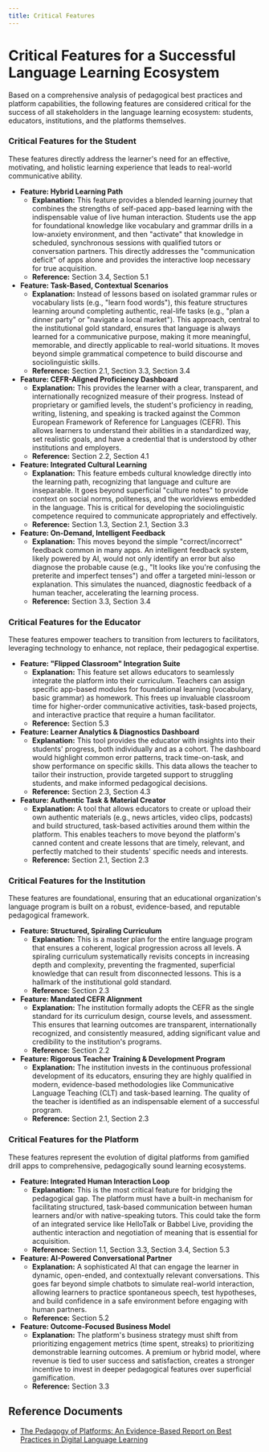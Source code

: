 ```yaml
---
title: Critical Features
---
```


# **Critical Features for a Successful Language Learning Ecosystem**

Based on a comprehensive analysis of pedagogical best practices and platform capabilities, the following features are considered critical for the success of all stakeholders in the language learning ecosystem: students, educators, institutions, and the platforms themselves.

### **Critical Features for the Student**

These features directly address the learner's need for an effective, motivating, and holistic learning experience that leads to real-world communicative ability.

* **Feature: Hybrid Learning Path**  
  * **Explanation:** This feature provides a blended learning journey that combines the strengths of self-paced app-based learning with the indispensable value of live human interaction. Students use the app for foundational knowledge like vocabulary and grammar drills in a low-anxiety environment, and then "activate" that knowledge in scheduled, synchronous sessions with qualified tutors or conversation partners. This directly addresses the "communication deficit" of apps alone and provides the interactive loop necessary for true acquisition.  
  * **Reference:** Section 3.4, Section 5.1  
* **Feature: Task-Based, Contextual Scenarios**  
  * **Explanation:** Instead of lessons based on isolated grammar rules or vocabulary lists (e.g., "learn food words"), this feature structures learning around completing authentic, real-life tasks (e.g., "plan a dinner party" or "navigate a local market"). This approach, central to the institutional gold standard, ensures that language is always learned for a communicative purpose, making it more meaningful, memorable, and directly applicable to real-world situations. It moves beyond simple grammatical competence to build discourse and sociolinguistic skills.  
  * **Reference:** Section 2.1, Section 3.3, Section 3.4  
* **Feature: CEFR-Aligned Proficiency Dashboard**  
  * **Explanation:** This provides the learner with a clear, transparent, and internationally recognized measure of their progress. Instead of proprietary or gamified levels, the student's proficiency in reading, writing, listening, and speaking is tracked against the Common European Framework of Reference for Languages (CEFR). This allows learners to understand their abilities in a standardized way, set realistic goals, and have a credential that is understood by other institutions and employers.  
  * **Reference:** Section 2.2, Section 4.1  
* **Feature: Integrated Cultural Learning**  
  * **Explanation:** This feature embeds cultural knowledge directly into the learning path, recognizing that language and culture are inseparable. It goes beyond superficial "culture notes" to provide context on social norms, politeness, and the worldviews embedded in the language. This is critical for developing the sociolinguistic competence required to communicate appropriately and effectively.  
  * **Reference:** Section 1.3, Section 2.1, Section 3.3  
* **Feature: On-Demand, Intelligent Feedback**  
  * **Explanation:** This moves beyond the simple "correct/incorrect" feedback common in many apps. An intelligent feedback system, likely powered by AI, would not only identify an error but also diagnose the probable cause (e.g., "It looks like you're confusing the preterite and imperfect tenses") and offer a targeted mini-lesson or explanation. This simulates the nuanced, diagnostic feedback of a human teacher, accelerating the learning process.  
  * **Reference:** Section 3.3, Section 3.4

### **Critical Features for the Educator**

These features empower teachers to transition from lecturers to facilitators, leveraging technology to enhance, not replace, their pedagogical expertise.

* **Feature: "Flipped Classroom" Integration Suite**  
  * **Explanation:** This feature set allows educators to seamlessly integrate the platform into their curriculum. Teachers can assign specific app-based modules for foundational learning (vocabulary, basic grammar) as homework. This frees up invaluable classroom time for higher-order communicative activities, task-based projects, and interactive practice that require a human facilitator.  
  * **Reference:** Section 5.3  
* **Feature: Learner Analytics & Diagnostics Dashboard**  
  * **Explanation:** This tool provides the educator with insights into their students' progress, both individually and as a cohort. The dashboard would highlight common error patterns, track time-on-task, and show performance on specific skills. This data allows the teacher to tailor their instruction, provide targeted support to struggling students, and make informed pedagogical decisions.  
  * **Reference:** Section 2.3, Section 4.3  
* **Feature: Authentic Task & Material Creator**  
  * **Explanation:** A tool that allows educators to create or upload their own authentic materials (e.g., news articles, video clips, podcasts) and build structured, task-based activities around them within the platform. This enables teachers to move beyond the platform's canned content and create lessons that are timely, relevant, and perfectly matched to their students' specific needs and interests.  
  * **Reference:** Section 2.1, Section 2.3

### **Critical Features for the Institution**

These features are foundational, ensuring that an educational organization's language program is built on a robust, evidence-based, and reputable pedagogical framework.

* **Feature: Structured, Spiraling Curriculum**  
  * **Explanation:** This is a master plan for the entire language program that ensures a coherent, logical progression across all levels. A spiraling curriculum systematically revisits concepts in increasing depth and complexity, preventing the fragmented, superficial knowledge that can result from disconnected lessons. This is a hallmark of the institutional gold standard.  
  * **Reference:** Section 2.3  
* **Feature: Mandated CEFR Alignment**  
  * **Explanation:** The institution formally adopts the CEFR as the single standard for its curriculum design, course levels, and assessment. This ensures that learning outcomes are transparent, internationally recognized, and consistently measured, adding significant value and credibility to the institution's programs.  
  * **Reference:** Section 2.2  
* **Feature: Rigorous Teacher Training & Development Program**  
  * **Explanation:** The institution invests in the continuous professional development of its educators, ensuring they are highly qualified in modern, evidence-based methodologies like Communicative Language Teaching (CLT) and task-based learning. The quality of the teacher is identified as an indispensable element of a successful program.  
  * **Reference:** Section 2.1, Section 2.3

### **Critical Features for the Platform**

These features represent the evolution of digital platforms from gamified drill apps to comprehensive, pedagogically sound learning ecosystems.

* **Feature: Integrated Human Interaction Loop**  
  * **Explanation:** This is the most critical feature for bridging the pedagogical gap. The platform must have a built-in mechanism for facilitating structured, task-based communication between human learners and/or with native-speaking tutors. This could take the form of an integrated service like HelloTalk or Babbel Live, providing the authentic interaction and negotiation of meaning that is essential for acquisition.  
  * **Reference:** Section 1.1, Section 3.3, Section 3.4, Section 5.3  
* **Feature: AI-Powered Conversational Partner**  
  * **Explanation:** A sophisticated AI that can engage the learner in dynamic, open-ended, and contextually relevant conversations. This goes far beyond simple chatbots to simulate real-world interaction, allowing learners to practice spontaneous speech, test hypotheses, and build confidence in a safe environment before engaging with human partners.  
  * **Reference:** Section 5.2  
* **Feature: Outcome-Focused Business Model**  
  * **Explanation:** The platform's business strategy must shift from prioritizing engagement metrics (time spent, streaks) to prioritizing demonstrable learning outcomes. A premium or hybrid model, where revenue is tied to user success and satisfaction, creates a stronger incentive to invest in deeper pedagogical features over superficial gamification.  
  * **Reference:** Section 3.3

## Reference Documents

* [The Pedagogy of Platforms: An Evidence-Based Report on Best Practices in Digital Language Learning](/docs/implementation/research/research-report/The%20Pedagogy%20of%20Platforms%20-%20An%20Evidence-Based%20Report%20on%20Best%20Practices%20in%20Digital%20Language%20Learning)